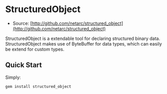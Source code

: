 # StructuredObject

* Source: [http://github.com/netarc/structured_object](http://github.com/netarc/structured_object)

StructuredObject is a extendable tool for declaring structured binary data. StructuredObject makes use of ByteBuffer for data types, which can easily be extend for custom types.

## Quick Start

Simply:

    gem install structured_object
